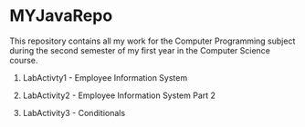 # MYJavaRepo

This repository contains all my work for the Computer Programming subject during the second semester of my first year in the Computer Science course.


1. LabActivty1  - Employee Information System

2. LabActivity2 - Employee Information System Part 2

3. LabActivity3 - Conditionals
